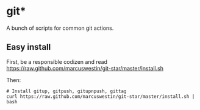 git*
====

A bunch of scripts for common git actions.

Easy install
------------

First, be a responsible codizen and read https://raw.github.com/marcuswestin/git-star/master/install.sh

Then:

	# Install gitup, gitpush, gitupnpush, gittag
	curl https://raw.github.com/marcuswestin/git-star/master/install.sh | bash
